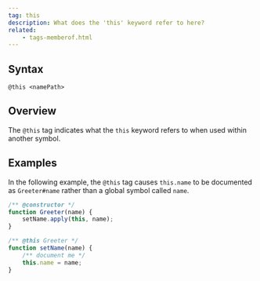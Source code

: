 ```yaml
---
tag: this
description: What does the 'this' keyword refer to here?
related:
    - tags-memberof.html
---
```


## Syntax

`@this <namePath>`


## Overview

The `@this` tag indicates what the `this` keyword refers to when used within another symbol.


## Examples

In the following example, the `@this` tag causes `this.name` to be documented as `Greeter#name`
rather than a global symbol called `name`.

```js
/** @constructor */
function Greeter(name) {
    setName.apply(this, name);
}

/** @this Greeter */
function setName(name) {
    /** document me */
    this.name = name;
}
```
